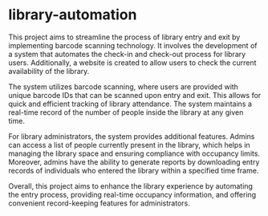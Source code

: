 # library-automation
This project aims to streamline the process of library entry and exit by implementing barcode scanning technology. It involves the development of a system that automates the check-in and check-out process for library users. Additionally, a website is created to allow users to check the current availability of the library.

The system utilizes barcode scanning, where users are provided with unique barcode IDs that can be scanned upon entry and exit. This allows for quick and efficient tracking of library attendance. The system maintains a real-time record of the number of people inside the library at any given time.

For library administrators, the system provides additional features. Admins can access a list of people currently present in the library, which helps in managing the library space and ensuring compliance with occupancy limits. Moreover, admins have the ability to generate reports by downloading entry records of individuals who entered the library within a specified time frame.

Overall, this project aims to enhance the library experience by automating the entry process, providing real-time occupancy information, and offering convenient record-keeping features for administrators.
